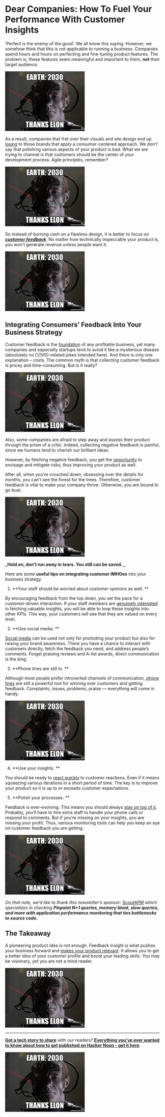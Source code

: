 <!-- Copy and paste the converted output. -->

<!-----
NEW: Check the "Suppress top comment" option to remove this info from the output.

Conversion time: 3.403 seconds.


Using this Markdown file:

1. Paste this output into your source file.
2. See the notes and action items below regarding this conversion run.
3. Check the rendered output (headings, lists, code blocks, tables) for proper
   formatting and use a linkchecker before you publish this page.

Conversion notes:

* Docs to Markdown version 1.0β29
* Sun Oct 11 2020 00:05:14 GMT-0700 (PDT)
* Source doc: Dear Companies: How To Fuel Your Performance With Customer Insights [ScoutAPM #3]
* Tables are currently converted to HTML tables.
* This document has images: check for >>>>>  gd2md-html alert:  inline image link in generated source and store images to your server. NOTE: Images in exported zip file from Google Docs may not appear in  the same order as they do in your doc. Please check the images!


WARNING:
You have 4 H1 headings. You may want to use the "H1 -> H2" option to demote all headings by one level.

----->




# Dear Companies: How To Fuel Your Performance With Customer Insights

‘Perfect is the enemy of the good’. We all know this saying. However, we somehow think that this is not applicable to running a business. Companies spend hours and hours on perfecting and fine-tuning product features. The problem is, these features seem meaningful and important to them, **not** their target audience.



![alt_text](https://github.com/atherdon/newsletters/blob/master/archive/img/memes/october/4/4.jpg "image_tooltip")


As a result, companies that fret over their visuals and site design end up [losing](https://hackernoon.com/why-do-you-s-ck-at-collecting-customer-feedback-9d0a42d8233b) to those brands that apply a consumer-centered approach. We don’t say that polishing various aspects of your product is bad. What we are trying to channel is that customers should be the center of your development process. Agile principles, remember?




![alt_text](https://github.com/atherdon/newsletters/blob/master/archive/img/memes/october/4/4.jpg "image_tooltip")


So instead of burning cash on a flawless design, it is better to focus on **_[customer feedback](https://hackernoon.com/reducing-friction-is-more-important-than-customer-delight-pe4o36q5)_**. No matter how technically impeccable your product is, you won’t generate revenue unless people want it.



![alt_text](https://github.com/atherdon/newsletters/blob/master/archive/img/memes/october/4/4.jpg "image_tooltip")



## Integrating Consumers’ Feedback Into Your Business Strategy

Customer feedback is the [foundation](https://hackernoon.com/what-soggy-breadsticks-taught-us-about-service-and-social-listening-ztpm3wtl) of any profitable business, yet many companies and especially startups tend to avoid it like a mysterious disease (absolutely no COVID-related jokes intended here). And there is only one explanation – costs. The common myth is that collecting customer feedback is pricey and time-consuming. But is it really?


![alt_text](https://github.com/atherdon/newsletters/blob/master/archive/img/memes/october/4/4.jpg "image_tooltip")


Also, some companies are afraid to step away and assess their product through the prism of a critic. Indeed, collecting negative feedback is painful, since we humans tend to cherish our brilliant ideas.

However, by fetching negative feedback, you get the [opportunity](https://hackernoon.com/the-basics-of-customer-success-98279059c2c2) to envisage and mitigate risks, thus improving your product as well.

After all, when you’re crouched down, obsessing over the details for months, you can’t see the forest for the trees. Therefore, customer feedback is vital to make your company thrive. Otherwise, you are bound to go bust.



![alt_text](https://github.com/atherdon/newsletters/blob/master/archive/img/memes/october/4/4.jpg "image_tooltip")


**_Hold on, don’t run away in tears. You still can be saved. _**

Here are some **useful tips on integrating customer IMHOes** into your business strategy.



1. **Your staff should be worried about customer opinions as well. **

By encouraging feedback from the top down, you set the pace for a customer-driven interaction. If your staff members are [genuinely interested](https://hackernoon.com/5-insights-to-lowering-the-stress-levels-of-your-customer-support-teams-zrbx38wh) in fetching valuable insights, you will be able to loop these insights into other KPIs. This way, your customers will see that they are valued on every level.



2. **Use social media. **

[Social media](https://hackernoon.com/10-social-media-hacks-for-businesses-pr143emc) can be used not only for promoting your product but also for raising your brand awareness. There you have a chance to interact with customers directly, fetch the feedback you need, and address people’s comments. Forget praising reviews and A-list awards, direct communication is the king.



3. **Phone lines are still in. **

Although most people prefer introverted channels of communication, [phone lines](https://hackernoon.com/how-listening-to-your-customers-makes-you-a-stronger-company-62acdba0e41e) are still a powerful tool for winning over customers and getting feedback. Complaints, issues, problems, praise — everything will come in handy.



![alt_text](https://github.com/atherdon/newsletters/blob/master/archive/img/memes/october/4/4.jpg "image_tooltip")




4. **Use your insights. **

You should be ready to [react quickly](https://hackernoon.com/the-future-of-customer-support-5-facts-and-6-trends-to-watch-in-2019-iir3z5r) to customer reactions. Even if it means squeezing various iterations in a short period of time. The key is to improve your product so it is up to or exceeds customer expectations.



5. **Polish your processes. **

Feedback is ever-evolving. This means you should always [stay on top of it](https://hackernoon.com/giving-your-life-to-keep-customers-happy-16a55b9f9d71). Probably, you’ll have to hire extra staff to handle your phone calls or respond to comments. But if you’re missing on your insights, you are missing your profit. Thus, various monitoring tools can help you keep an eye on customer feedback you are getting.


![alt_text](https://github.com/atherdon/newsletters/blob/master/archive/img/memes/october/4/4.jpg "image_tooltip")


_On that note, we’d like to thank this newsletter’s sponsor: [ScoutAPM](https://bit.ly/2RcGKjT) which specializes in checking **Pinpoint N+1 queries, memory bloat, slow queries, and more with application performance monitoring that ties bottlenecks to source code.**_


## The Takeaway

A pioneering product idea is not enough. Feedback insight is what pushes your business forward and [makes your product relevant](https://hackernoon.com/what-happens-when-you-make-product-decisions-to-wow-your-customers-a-case-study-e1m23baf). It allows you to get a better idea of your customer profile and boost your leading skills. You may be visionary, yet you are not a mind reader.



![alt_text](https://github.com/atherdon/newsletters/blob/master/archive/img/memes/october/4/4.jpg "image_tooltip")


***



**[Got a tech story to share](https://hackernoon.us19.list-manage.com/track/click?u=b48b0ec2173fecf2586c00e80&id=b8c49af8d7&e=0006ba68ce)** with our readers? **[Everything you've ever wanted to know about how to get published on Hacker Noon - get it here](https://hackernoon.us19.list-manage.com/track/click?u=b48b0ec2173fecf2586c00e80&id=76fed6f60a&e=0006ba68ce)**.



![alt_text](https://github.com/atherdon/newsletters/blob/master/archive/img/memes/october/4/4.jpg "image_tooltip")
